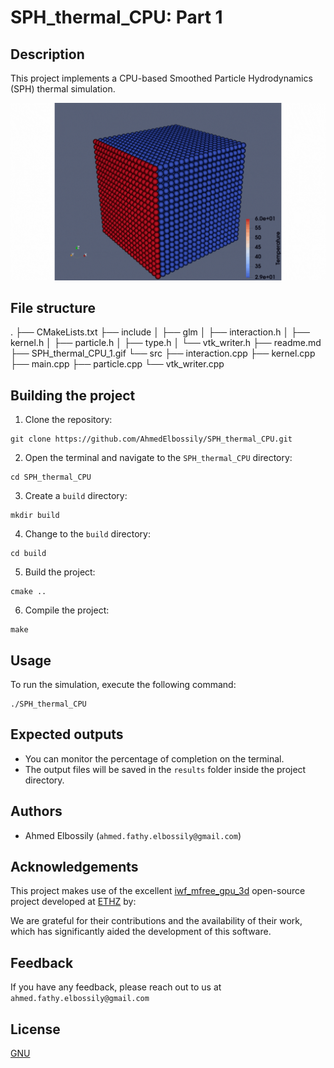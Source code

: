# SPH_thermal_CPU: Part 1
## Description

This project implements a CPU-based Smoothed Particle Hydrodynamics (SPH) thermal simulation.

![SPH_thermal_CPU_1](SPH_thermal_CPU_1.gif)

## File structure
.
├── CMakeLists.txt
├── include
│   ├── glm
│   ├── interaction.h
│   ├── kernel.h
│   ├── particle.h
│   ├── type.h
│   └── vtk_writer.h
├── readme.md
├── SPH_thermal_CPU_1.gif
└── src
    ├── interaction.cpp
    ├── kernel.cpp
    ├── main.cpp
    ├── particle.cpp
    └── vtk_writer.cpp

## Building the project

1. Clone the repository:
```
git clone https://github.com/AhmedElbossily/SPH_thermal_CPU.git
```

2. Open the terminal and navigate to the `SPH_thermal_CPU` directory:
```
cd SPH_thermal_CPU
```

3. Create a `build` directory:
```
mkdir build
```

4. Change to the `build` directory:
```
cd build
```

5. Build the project:
```
cmake ..
```

6. Compile the project:
```
make
```

## Usage

To run the simulation, execute the following command:

```
./SPH_thermal_CPU
```

## Expected outputs 

- You can monitor the percentage of completion on the terminal.
- The output files will be saved in the `results` folder inside the project directory.

## Authors

- Ahmed Elbossily (`ahmed.fathy.elbossily@gmail.com`)

## Acknowledgements

This project makes use of the excellent [iwf_mfree_gpu_3d](https://github.com/iwf-inspire/iwf_mfree_gpu_3d) open-source project developed at [ETHZ](https://ethz.ch/en.html) by:

We are grateful for their contributions and the availability of their work, which has significantly aided the development of this software.

## Feedback

If you have any feedback, please reach out to us at `ahmed.fathy.elbossily@gmail.com`

## License

[GNU](http://www.gnu.org/licenses/)

